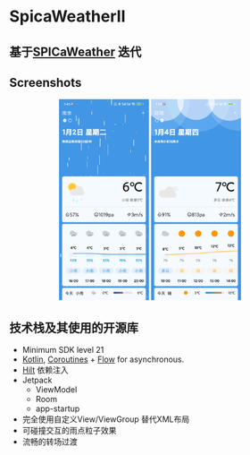 
# SpicaWeatherⅡ

## 基于[SPICaWeather](https://github.com/yangSpica27/SpicaWeather) 迭代

## Screenshots
<p align="center">
<img src="/pic/1.jpg" width="32%"/>
<img src="/pic/2.jpg" width="32%"/>
</p>



## 技术栈及其使用的开源库
- Minimum SDK level 21
- [Kotlin](https://kotlinlang.org/), [Coroutines](https://github.com/Kotlin/kotlinx.coroutines) + [Flow](https://kotlin.github.io/kotlinx.coroutines/kotlinx-coroutines-core/kotlinx.coroutines.flow/) for asynchronous.
- [Hilt](https://dagger.dev/hilt/) 依赖注入
- Jetpack
    - ViewModel
    - Room
    - app-startup
- 完全使用自定义View/ViewGroup 替代XML布局
- 可碰撞交互的雨点粒子效果
- 流畅的转场过渡
